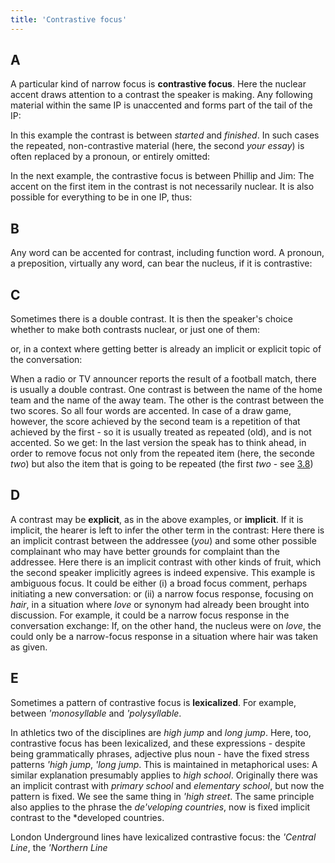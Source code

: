 ```yaml
---
title: 'Contrastive focus'
---
```


<script>
  import Audio from '$lib/Audio.svelte'
  import AudioWrapper from '$lib/AudioWrapper.svelte'
  import Naudio from '$lib/Naudio.svelte'
</script>

## A

A particular kind of narrow focus is **contrastive focus**. Here the nuclear accent draws attention to a contrast the speaker is making. Any following material within the same IP is unaccented and forms part of the tail of the IP:

<AudioWrapper>
<Audio 
  sentence="You *may have \/started your essay, | but *have you \finished your essay?" 
  nuclei="{['start', 'fin']}" 
  url="3-10" 
  start=2
  end=7
/>
</AudioWrapper>

In this example the contrast is between _started_ and _finished_. In such cases the repeated, non-contrastive material (here, the second _your essay_) is often replaced by a pronoun, or entirely omitted:

<Naudio
  sentence="You *may have \/started your essay, | but *have you \finished it? <br> You *may have \/started your essay, | but *have you \finished?"
  nuclei="{['started', 'finished']}" 
/>

In the next example, the contrastive focus is between Phillip and Jim:
<Naudio
  sentence="'Philip | can run faster than 'Jim can run. <br> 'Philip | can run faster than 'Jim can. <br> 'Philip | can run faster than 'Jim."
  nuclei="{['Philip', 'Jim']}"
/>
The accent on the first item in the contrast is not necessarily nuclear. It is also possible for everything to be in one IP, thus:
<Naudio
  sentence="*Philip can run faster than 'Jim can. <em>etc</em>."
  nuclei="{['Jim']}" 
/>

## B

Any word can be accented for contrast, including function word. A pronoun, a preposition, virtually any word, can bear the nucleus, if it is contrastive:
<Naudio
  sentence="\/I'm | *writing a letter. || *What are \you doing? <br>
  I *know what \/Peter wants, | but what do \you want? <br>
  It *wasn't \/under the table, | but *actually \on it. <br>
  I can *send a fax \/to him, | but I *can't receive one \from him."
  nuclei="{['I\'m', 'you', 'Pet', 'you', 'und', 'on', 'to', 'from']}" 
/>

## C

Sometimes there is a double contrast. It is then the speaker's choice whether to make both contrasts nuclear, or just one of them:

<AudioWrapper>
<Audio
  sentence="\/You've | got \better, || but \/I | \haven't <em>or</em>"
  nuclei="{['You\'ve', 'bet', 'I', 'have']}"
  url="3-10"
  start=8
  end=11
/>
<Audio
  sentence="*You've got \better, | but *I \haven't"
  nuclei="{['You\'ve', 'bet', 'I', 'have']}"
  url="3-10"
  start=13
  end=16
/>
</AudioWrapper>
or, in a context where getting better is already an implicit or explicit topic of the conversation:
<AudioWrapper>
<Audio
  sentence="\/You've got better, | but \/I haven't"
  nuclei="{['You\'ve','I']}"
  url="3-10"
  start=17
  end=21
/>
</AudioWrapper>

When a radio or TV announcer reports the result of a football match, there is usually a double contrast. One contrast is between the name of the home team and the name of the away team. The other is the contrast between the two scores. So all four words are accented.
<Naudio
  sentence="'Arsenal | 'three, || 'Fulham | 'one. <em>or</em> <br>
  *Arsenal 'three, | *Fulham 'one"
  nuclei="{['Ar', 'three', 'Ful', 'one']}" 
/>
In case of a draw game, however, the score achieved by the second team is a repetition of that achieved by the first - so it is usually treated as repeated (old), and is not accented. So we get:
<Naudio
  sentence="'Arsenal | 'two, || 'Fulham two. <em>or</em> <br>
  *Arsenal 'two, | *Fulham 'two. <em>or even</em> <br>
  *Arsenal two, | 'Fulham two."
  nuclei="{['Ar', 'two', 'Ful']}" 
/>
In the last version the speak has to think ahead, in order to remove focus not only from the repeated item (here, the seconde _two_) but also the item that is going to be repeated (the first _two_ - see [3.8](3.8))

## D

A contrast may be **explicit**, as in the above examples, or **implicit**. If it is implicit, the hearer is left to infer the other term in the contrast:
<Naudio
  sentence="I *don't know what \/you're complaining about"
  nuclei="{['you\'re']}" 
/>
Here there is an implicit contrast between the addressee (_you_) and some other possible complainant who may have better grounds for complaint than the addressee.
<Naudio
  sentence="?? Fruit's terribly expensive these days. <br> - \/Apples aren't too bad."
  nuclei="{['App']}" 
/>
Here there is an implicit contrast with other kinds of fruit, which the second speaker implicitly agrees is indeed expensive.
<Naudio
  sentence="I *love your 'hair"
  nuclei="{['hair']}" 
/>
This example is ambiguous focus. It could be either (i) a broad focus comment, perhaps initiating a new conversation:
<Naudio
  sentence="Hi, Jennifer! How are you today? I *love your 'hair"
  nuclei="{['hair']}" 
/>
or (ii) a narrow focus response, focusing on _hair_, in a situation where _love_ or synonym had already been brought into discussion. For example, it could be a narrow focus response in the conversation exchange:
<Naudio
  sentence="?? What do you like about me? <br> - Well I *love your 'hair"
  nuclei="{['hair']}" 
/>
If, on the other hand, the nucleus were on _love_, the could only be a narrow-focus response in a situation where hair was taken as given.
<Naudio
  sentence="?? But darling, don't you like my hair? <br> - I 'love your hair."
  nuclei="{['love']}" 
/>

## E

Sometimes a pattern of contrastive focus is **lexicalized**. For example, between _'monosyllable_ and _'polysyllable_.

In athletics two of the disciplines are _high jump_ and _long jump_. Here, too, contrastive focus has been lexicalized, and these expressions - despite being grammatically phrases, adjective plus noun - have the fixed stress patterns _'high jump_, _'long jump_. This is maintained in metaphorical uses:
<Naudio
  sentence="*John's in for the 'high jump. (= He'll be punished for what he's done.)"
  nuclei="{['high']}" 
/>
A similar explanation presumably applies to _high school_. Originally there was an implicit contrast with _primary school_ and _elementary school_, but now the pattern is fixed. We see the same thing in _'high street_. The same principle also applies to the phrase the _de'veloping countries_, now is fixed implicit contrast to the \*developed countries.

London Underground lines have lexicalized contrastive focus: the _'Central Line_, the _'Northern Line_
